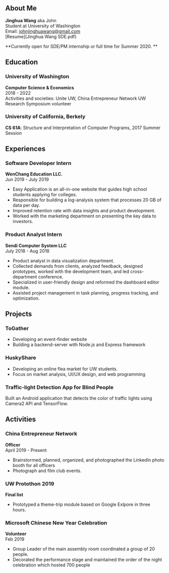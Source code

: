 ## About Me
**Jinghua Wang** aka John <br>
Student at University of Washington<br>
Email: johnjinghuawang@gmail.com<br>
[Resume](Jinghua Wang SDE.pdf)<br>

**Currently open for SDE/PM internship or full time for Summer 2020. **

## Education

### University of Washington
**Computer Science & Economics**<br>
2018 - 2022<br>
Activities and societies: Unite UW, China Entrepreneur Network UW Research Symposium volunteer

### University of California, Berkely
**CS 61A**: Structure and Interpretation of Computer Programs, 2017 Summer Session <br>

## Experiences

### Software Developer Intern
**WenChang Education LLC.**<br>
Jun 2019 - July 2019<br>
- Easy Application is an all-in-one website that guides high school students applying for colleges.
- Responsible for building a log-analysis system that processes 20 GB of data per day.
- Improved retention rate with data insights and product development.
- Worked with the marketing department on presenting the key data to investors.

### Product Analyst Intern
**Sendi Computer System LLC** <br>
July 2018 - Aug 2018<br>
- Product analyst in data visualization department.
- Collected demands from clients, analyzed feedback, designed prototypes, worked with the development team, and led cross-department conference.
- Specialized in user-friendly design and reformed the dashboard editor module.
- Assisted project management in task planning, progress tracking, and optimization.

## Projects
### ToGather
- Developing an event-finder website
- Building a backend-server with Node.js and Express framework

### HuskyShare
- Developing an online flea market for UW students.
- Focus on market analysis, UI/UX design, and web programming

### Traffic-light Detection App for Blind People
Built an Android application that detects the color of traffic lights using Camera2 API and TensorFlow.

## Activities
### China Entrepreneur Network
**Officer**<br>
April 2019 - Present
- Brainstormed, planned, organized, and photographed the LinkedIn photo booth for all officers
- Photograph and film club events.

### UW Protothon 2019
**Final list**<br>
- Prototyped a theme-trip module based on Google Exlpore in three hours.

### Microsoft Chinese New Year Celebration
**Volunteer**<br>
Feb 2019
- Group Leader of the main assembly room coordinated a group of 20 people.
- Decorated the performance stage and maintained the order of the night celebration which hosted 700 people
